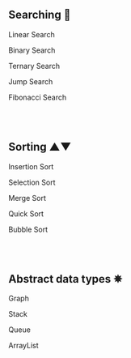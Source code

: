 ﻿<h2> Searching 🔎 </h2>

<p> Linear Search </p>
<p> Binary Search </p>
<p> Ternary Search </p>
<p> Jump Search </p>
<p> Fibonacci Search </p>

</br>
</br>

<h2> Sorting ▲▼ </h2>

<p> Insertion Sort </p>
<p> Selection Sort </p>
<p> Merge Sort </p>
<p> Quick Sort </p>
<p> Bubble Sort </p>

</br>
</br>

<h2> Abstract data types ✵ </h2>

<p> Graph </p>
<p> Stack </p>
<p> Queue </p>
<p> ArrayList </p>
